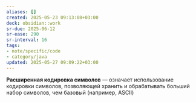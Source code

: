 ```yaml
---
aliases: []
created: 2025-05-23 09:13:08+03:00
deck: obsidian::work
sr-due: 2025-06-12
sr-ease: 290
sr-interval: 16
tags:
- note/specific/code
- category/java
updated: 2025-05-27 09:09:22+03:00
---
```


**Расширенная кодировка символов**
—
означает использование кодировки символов, позволяющей хранить и обрабатывать больший набор символов, чем базовый (например, ASCII)